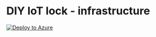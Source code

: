 # DIY IoT lock - infrastructure

[![Deploy to Azure](https://aka.ms/deploytoazurebutton)](https://portal.azure.com/#create/Microsoft.Template/uri/https%3A%2F%2Fraw.githubusercontent.com%2Fdiy-iot-lock%2Finfrastructure%2Fmaster%2Fazuredeploy.json)
